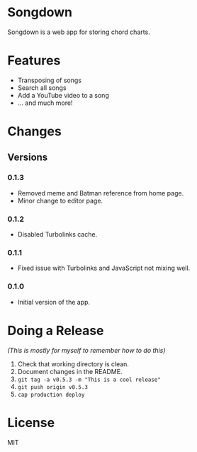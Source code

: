# Songdown

Songdown is a web app for storing chord charts.

# Features

  - Transposing of songs
  - Search all songs
  - Add a YouTube video to a song
  - … and much more!

# Changes

## Versions

### 0.1.3

- Removed meme and Batman reference from home page.
- Minor change to editor page.

### 0.1.2

- Disabled Turbolinks cache.

### 0.1.1

- Fixed issue with Turbolinks and JavaScript not mixing well.

### 0.1.0

- Initial version of the app.

# Doing a Release

*(This is mostly for myself to remember how to do this)*

1. Check that working directory is clean.
2. Document changes in the README.
3. `git tag -a v0.5.3 -m "This is a cool release"`
4. `git push origin v0.5.3`
5. `cap production deploy`

# License

MIT

